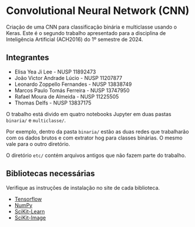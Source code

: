 # Convolutional Neural Network (CNN)

Criação de uma CNN para classificação binária e multiclasse usando o Keras. Este é o segundo trabalho apresentado para a disciplina de Inteligência Artificial (ACH2016) do 1º semestre de 2024.

## Integrantes

- Elisa Yea Ji Lee - NUSP 11892473
- João Victor Andrade Lúcio - NUSP 11207877
- Leonardo Zoppello Fernandes - NUSP 13838749
- Marcos Paulo Tomás Ferreira - NUSP 13747950
- Rafael Moura de Almeida - NUSP 11225505
- Thomas Delfs - NUSP 13837175

O trabalho está divido em quatro notebooks Jupyter em duas pastas `binaria/` e `multiclasse/`.

Por exemplo, dentro da pasta `binaria/` estão as duas redes que trabalharão com os dados brutos e com extrator hog para classes binárias. O mesmo vale para o outro diretório.

O diretório `etc/` contém arquivos antigos que não fazem parte do trabalho.

## Bibliotecas necessárias

Verifique as instruções de instalação no site de cada biblioteca.

- [Tensorflow](https://www.tensorflow.org/?hl=pt-br)
- [NumPy](https://numpy.org/)
- [SciKit-Learn](https://scikit-learn.org/stable/)
- [SciKit-Image](https://scikit-image.org/)

